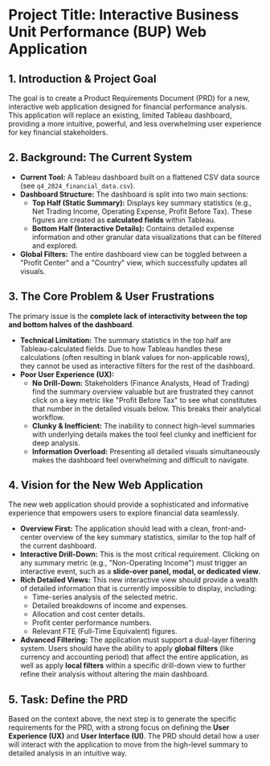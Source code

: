 # Project Title: Interactive Business Unit Performance (BUP) Web Application

## 1. Introduction & Project Goal

The goal is to create a Product Requirements Document (PRD) for a new, interactive web application designed for financial performance analysis. This application will replace an existing, limited Tableau dashboard, providing a more intuitive, powerful, and less overwhelming user experience for key financial stakeholders.

## 2. Background: The Current System

* **Current Tool:** A Tableau dashboard built on a flattened CSV data source (see `q4_2024_financial_data.csv`).
* **Dashboard Structure:** The dashboard is split into two main sections:
    * **Top Half (Static Summary):** Displays key summary statistics (e.g., Net Trading Income, Operating Expense, Profit Before Tax). These figures are created as **calculated fields** within Tableau.
    * **Bottom Half (Interactive Details):** Contains detailed expense information and other granular data visualizations that can be filtered and explored.
* **Global Filters:** The entire dashboard view can be toggled between a "Profit Center" and a "Country" view, which successfully updates all visuals.

## 3. The Core Problem & User Frustrations

The primary issue is the **complete lack of interactivity between the top and bottom halves of the dashboard**.

* **Technical Limitation:** The summary statistics in the top half are Tableau-calculated fields. Due to how Tableau handles these calculations (often resulting in blank values for non-applicable rows), they cannot be used as interactive filters for the rest of the dashboard.
* **Poor User Experience (UX):**
    * **No Drill-Down:** Stakeholders (Finance Analysts, Head of Trading) find the summary overview valuable but are frustrated they cannot click on a key metric like "Profit Before Tax" to see what constitutes that number in the detailed visuals below. This breaks their analytical workflow.
    * **Clunky & Inefficient:** The inability to connect high-level summaries with underlying details makes the tool feel clunky and inefficient for deep analysis.
    * **Information Overload:** Presenting all detailed visuals simultaneously makes the dashboard feel overwhelming and difficult to navigate.

## 4. Vision for the New Web Application

The new web application should provide a sophisticated and informative experience that empowers users to explore financial data seamlessly.

* **Overview First:** The application should lead with a clean, front-and-center overview of the key summary statistics, similar to the top half of the current dashboard.
* **Interactive Drill-Down:** This is the most critical requirement. Clicking on any summary metric (e.g., "Non-Operating Income") must trigger an interactive event, such as a **slide-over panel, modal, or dedicated view**.
* **Rich Detailed Views:** This new interactive view should provide a wealth of detailed information that is currently impossible to display, including:
    * Time-series analysis of the selected metric.
    * Detailed breakdowns of income and expenses.
    * Allocation and cost center details.
    * Profit center performance numbers.
    * Relevant FTE (Full-Time Equivalent) figures.
* **Advanced Filtering:** The application must support a dual-layer filtering system. Users should have the ability to apply **global filters** (like currency and accounting period) that affect the entire application, as well as apply **local filters** within a specific drill-down view to further refine their analysis without altering the main dashboard.

## 5. Task: Define the PRD

Based on the context above, the next step is to generate the specific requirements for the PRD, with a strong focus on defining the **User Experience (UX)** and **User Interface (UI)**. The PRD should detail how a user will interact with the application to move from the high-level summary to detailed analysis in an intuitive way.